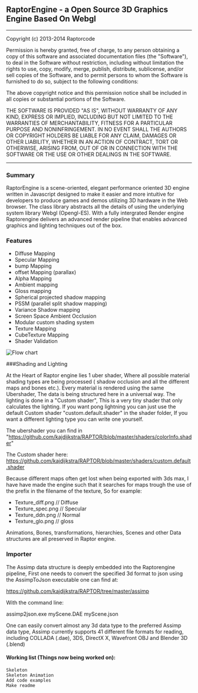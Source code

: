## RaptorEngine - a Open Source 3D Graphics Engine Based On Webgl 


_______________________________________________________________________________
Copyright (c) 2013-2014 Raptorcode

Permission is hereby granted, free of charge, to any person obtaining a copy
of this software and associated documentation files (the "Software"), to deal
in the Software without restriction, including without limitation the rights
to use, copy, modify, merge, publish, distribute, sublicense, and/or sell
copies of the Software, and to permit persons to whom the Software is
furnished to do so, subject to the following conditions:

The above copyright notice and this permission notice shall be included in
all copies or substantial portions of the Software.

THE SOFTWARE IS PROVIDED "AS IS", WITHOUT WARRANTY OF ANY KIND, EXPRESS OR
IMPLIED, INCLUDING BUT NOT LIMITED TO THE WARRANTIES OF MERCHANTABILITY,
FITNESS FOR A PARTICULAR PURPOSE AND NONINFRINGEMENT. IN NO EVENT SHALL THE
AUTHORS OR COPYRIGHT HOLDERS BE LIABLE FOR ANY CLAIM, DAMAGES OR OTHER
LIABILITY, WHETHER IN AN ACTION OF CONTRACT, TORT OR OTHERWISE, ARISING FROM,
OUT OF OR IN CONNECTION WITH THE SOFTWARE OR THE USE OR OTHER DEALINGS IN THE SOFTWARE.
________________________________________________________________________________

   
### Summary

RaptorEngine is a scene-oriented, elegant performance oriented 3D engine written in Javascript designed to make it easier and more intuitive for developers to produce games and demos utilizing 3D hardware in the Web browser. The class library abstracts all the details of using the underlying system library Webgl (Opengl-ES). With a fully intergrated Render engine Raptorengine delivers an advanced render pipeline that enables advanced graphics and lighting techniques out of the box. 


### Features 

-   Diffuse Mapping
-   Specular Mapping
-   bump Mapping
-   offset Mapping (parallax)
-   Alpha Mapping
-   Ambient mapping
-   Gloss mapping
-   Spherical projected shadow mapping
-   PSSM (parallel split shadow mapping)
-   Variance Shadow mapping
-   Screen Space Ambient Occlusion
-   Modular custom shading system
-   Texture Mapping
-   CubeTexture Mapping
-   Shader Validation


 ![Flow chart](http://postimg.org/image/y8amv22m5/ )

###Shading and Lighting

At the Heart of Raptor engine lies 1 uber shader, Where all possible material shading types are being 
processed ( shadow occlusion and all the different maps and bones etc.). Every material is rendered
using the same Ubershader, The data is being structured here in a universal way. The lighting is done in a "Custom shader", This is a very tiny shader that only calculates the lighting. If you want pong lightning you can just use the default Custom shader "custom.default.shader" in the shader folder, If you want a different lighting type you can write one yourself. 

The ubershader you can find in "https://github.com/kajdijkstra/RAPTOR/blob/master/shaders/colorInfo.shader"

The Custom shader here: https://github.com/kajdijkstra/RAPTOR/blob/master/shaders/custom.default.shader


Because different maps often get lost when being exported with 3ds max, I have have made the engine such that
it searches for maps trough the use of the prefix in the filename of the texture, So for example:

-  Texture_diff.png	// Diffuse
-  Texture_spec.png	// Specular
-  Texture_ddn.png	// Normal
-  Texture_glo.png	// gloss


Animations, Bones, transformations, hierarchies, Scenes and other Data structures are all preserved in Raptor engine. 


### Importer


The Assimp data structure is deeply embedded into the Raptorengine pipeline, First one needs to convert the 
specified 3d format to json using the AssimpToJson executable one can find at:

https://github.com/kajdijkstra/RAPTOR/tree/master/assimp 

With the command line:

assimp2json.exe myScene.DAE myScene.json

One can easily convert almost any 3d data type to the preferred Assimp data type, Assimp 
currently supports 41 different file formats for reading, including COLLADA (.dae), 
3DS, DirectX X, Wavefront OBJ and Blender 3D (.blend)



	
	
	
	

#### Working list (Things now being worked on):

	Skeleton
	Skeleton Animation
	Add code examples
	Make readme
	


	
